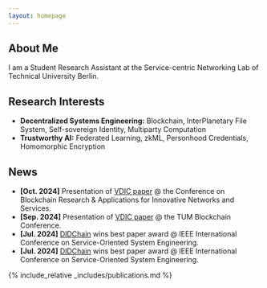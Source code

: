 ```yaml
---
layout: homepage
---
```


## About Me

I am a Student Research Assistant at the Service-centric Networking Lab of Technical University Berlin.

## Research Interests

- **Decentralized Systems Engineering:** Blockchain, InterPlanetary File System, Self-sovereign Identity, Multiparty Computation
- **Trustworthy AI:** Federated Learning, zkML, Personhood Credentials, Homomorphic Encryption

## News

- **[Oct. 2024]** Presentation of [VDIC paper](https://ieeexplore.ieee.org/abstract/document/10732266) @ the Conference on Blockchain Research & Applications for Innovative Networks and Services.
- **[Sep. 2024]** Presentation of [VDIC paper](https://ieeexplore.ieee.org/abstract/document/10732266) @ the TUM Blockchain Conference.
- **[Jul. 2024]** [DIDChain](https://ieeexplore.ieee.org/document/10685340) wins best paper award @ IEEE International Conference on Service-Oriented System Engineering.
- **[Jul. 2024]** [DIDChain](https://ieeexplore.ieee.org/document/10685340) wins best paper award @ IEEE International Conference on Service-Oriented System Engineering.

{% include_relative _includes/publications.md %}
